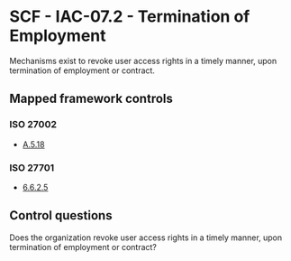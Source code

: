 # SCF - IAC-07.2 - Termination of Employment
Mechanisms exist to revoke user access rights in a timely manner, upon termination of employment or contract.
## Mapped framework controls
### ISO 27002
- [A.5.18](../iso27002/a-5.md#a518)
  
### ISO 27701
- [6.6.2.5](../iso27701/6625.md)
  
## Control questions
Does the organization revoke user access rights in a timely manner, upon termination of employment or contract?
  